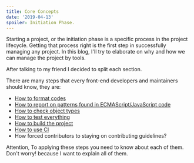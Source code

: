 ```yaml
---
title: Core Concepts
date: '2019-04-13'
spoiler: Initiation Phase.
---
```


Starting a project, or the initiation phase is a specific process in the project lifecycle. Getting that process right is the first step in successfully managing any project. In this blog, I'll try to elaborate on why and how we can manage the project by tools.

After talking to my friend I decided to split each section.

There are many steps that every front-end developers and maintainers should know, they are:
 - [How to format codes](https://overafaik.com/formatting-codes)
 - [How to report on patterns found in ECMAScript/JavaScript code](https://overafaik.com/linting-codes)
 - [How to check object types](https://overafaik.com/flow-type-check)
 - [How to test everything](https://overafaik.com/jest)
 - [How to build the project](https://overafaik.com/build-project)
 - [How to use CI](https://overafaik.com/continous-integration)
 - How forced contributors to staying on contributing guidelines?

Attention, To applying these steps you need to know about each of them. Don't worry! because I want to explain all of them.
